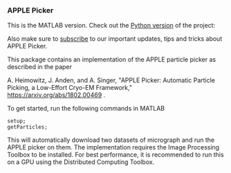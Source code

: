 ### APPLE Picker

This is the MATLAB version. Check out the 
[Python version](https://github.com/PrincetonUniversity/APPLEpicker-python)
of the project:

Also make sure to [subscribe](http://eepurl.com/dFmFfn) to our important updates, tips and tricks about APPLE Picker.

This package contains an implementation of the APPLE particle picker as
described in the paper

A. Heimowitz, J. Anden, and A. Singer, "APPLE Picker: Automatic Particle
Picking, a Low-Effort Cryo-EM Framework," https://arxiv.org/abs/1802.00469 .

To get started, run the following commands in MATLAB

    setup;
    getParticles;

This will automatically download two datasets of micrograph and run the APPLE
picker on them. The implementation requires the Image Processing Toolbox to be
installed. For best performance, it is recommended to run this on a GPU using
the Distributed Computing Toolbox.
